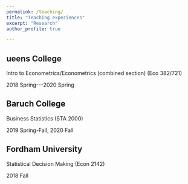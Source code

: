 ```yaml
---
permalink: /teaching/
title: "Teaching experiences"
excerpt: "Research"
author_profile: true

---
```


## ueens College

Intro to Econometrics/Econometrics (combined section) (Eco 382/721)              

2018 Spring---2020 Spring

## Baruch College

Business Statistics (STA 2000) 

2019 Spring-Fall, 2020 Fall

## Fordham University

Statistical Decision Making (Econ 2142)

2018 Fall
